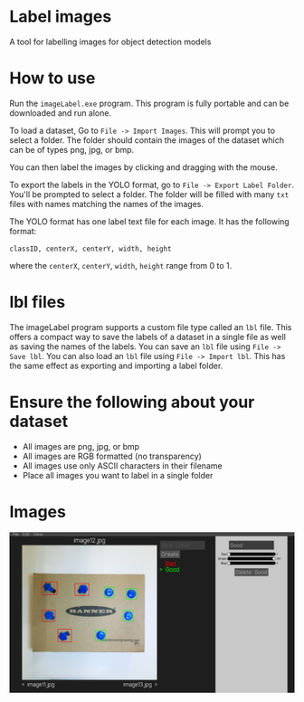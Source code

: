 # Label images

A tool for labelling images for object detection models

# How to use

Run the `imageLabel.exe` program. This program is fully portable and can be downloaded and run alone.

To load a dataset, Go to `File -> Import Images`. This will prompt you to select a folder. The folder should contain the images of the dataset which can be of types png, jpg, or bmp.

You can then label the images by clicking and dragging with the mouse.

To export the labels in the YOLO format, go to `File -> Export Label Folder`. You'll be prompted to select a folder. The folder will be filled with many `txt` files with names matching the names of the images.

The YOLO format has one label text file for each image. It has the following format:
```
classID, centerX, centerY, width, height
```

where the `centerX`, `centerY`, `width`, `height` range from 0 to 1.

# lbl files

The imageLabel program supports a custom file type called an `lbl` file. This offers a compact way to save the labels of a dataset in a single file as well as saving the names of the labels. You can save an `lbl` file using `File -> Save lbl`. You can also load an `lbl` file using `File -> Import lbl`. This has the same effect as exporting and importing a label folder.

# Ensure the following about your dataset

- All images are png, jpg, or bmp
- All images are RGB formatted (no transparency)
- All images use only ASCII characters in their filename
- Place all images you want to label in a single folder

# Images

![exampleImage](documentation-images/example.png)